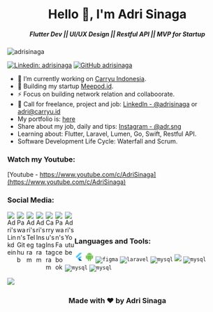 <h1 align="center">Hello 👋, I'm Adri Sinaga</h1>

<h5 align="center">Flutter Dev || UI/UX Design || Restful API || MVP for Startup</h5>

<p align="left"> <img src="https://komarev.com/ghpvc/?username=adrisinaga&label=Views&color=blue&style=plastic" alt="adrisinaga" /> </p>

[![Linkedin: adrisinaga](https://img.shields.io/badge/-adrisinaga-blue?style=flat-square&logo=Linkedin&logoColor=white&link=https://www.linkedin.com/in/imthepk/)](https://www.linkedin.com/in/adrisinaga/)
[![GitHub adrisinaga](https://img.shields.io/github/followers/adrisinaga?label=follow&style=social)](https://github.com/adrisinaga)

- 🔭 I’m currently working on [Carryu Indonesia](https://carryu.id/).
- 🌱 Building my startup [Meepod.id](https://meepod.id).
- ⚡ Focus on building network relation and collaboorate.
- 🚀 Call for freelance, project and job: [LinkedIn - @adrisinaga](https://www.linkedin.com/in/adrisinaga/) or adri@carryu.id
- My portfolio is: [here](https://carryu.id/)
- Share about my job, daily and tips: [Instagram - @adr.sng](https://www.instagram.com/adr.sng/)
- Learning about: Flutter, Laravel, Lumen, Go, Swift, Restful API.
- Software Development Life Cycle: Waterfall and Scrum.


### Watch my Youtube:
[Youtube - https://www.youtube.com/c/AdriSinaga](https://www.youtube.com/c/AdriSinaga)


### Social Media:
<a href="https://linkedin.com/in/adrisinaga/">
  <img align="left" alt="Adri's Linkdein" width="22px" src="https://cdn.jsdelivr.net/npm/simple-icons@v3/icons/linkedin.svg" />
</a>
<a href="https://github.com/adrisinaga">
  <img align="left" alt="Pawan's Github" width="22px" src="https://cdn.jsdelivr.net/npm/simple-icons@v3/icons/github.svg" />
</a>
<a href="https://t.me/adrisinaga">
  <img align="left" alt="Adri's Telegram" width="22px" src="https://cdn.jsdelivr.net/npm/simple-icons@v3/icons/telegram.svg" />
</a>
<a href="https://www.instagram.com/adr.sng/">
  <img align="left" alt="Adri's Instagram" width="22px" src="https://cdn.jsdelivr.net/npm/simple-icons@v3/icons/instagram.svg" />
</a>
<a href="https://www.instagram.com/carryu.id/">
  <img align="left" alt="Carryu's Instagram" width="22px" src="https://cdn.jsdelivr.net/npm/simple-icons@v3/icons/instagram.svg" />
</a>
<a href="https://facebook.com/adri.sinaga.77/">
  <img align="left" alt="Pawan's Facebook" width="22px" src="https://cdn.jsdelivr.net/npm/simple-icons@v3/icons/facebook.svg" />
</a>
<a href="https://www.youtube.com/channel/UCe7gyu6i_AswFnSINNzGv0w/">
  <img align="left" alt="Adri's Youtube" width="22px" src="https://cdn.jsdelivr.net/npm/simple-icons@v3/icons/youtube.svg" />
</a>

<br/>
<br/>


### Languages and Tools:

<code><img height="20" src="https://raw.githubusercontent.com/github/explore/80688e429a7d4ef2fca1e82350fe8e3517d3494d/topics/flutter/flutter.png"></code>
<code><img height="20" src="https://raw.githubusercontent.com/github/explore/80688e429a7d4ef2fca1e82350fe8e3517d3494d/topics/android/android.png"></code>
<code><img height="20" src="https://www.vectorlogo.zone/logos/figma/figma-icon.svg" alt="figma" width="22" height="22"/></code>
<code><img src="https://www.vectorlogo.zone/logos/laravel/laravel-icon.svg" alt="laravel" height="22"></code>
<code><img src="https://www.vectorlogo.zone/logos/mysql/mysql-ar21.svg" alt="mysql" height="22"/></code>
<code><img height="20" src="https://www.vectorlogo.zone/logos/php/php-ar21.svg"></code>
<code><img src="https://www.vectorlogo.zone/logos/golang/golang-ar21.svg" alt="mysql" height="22"/></code>
<code><img src="https://www.vectorlogo.zone/logos/visualstudio_code/visualstudio_code-icon.svg" alt="mysql" height="22"/></code>
<code><img src="https://www.vectorlogo.zone/logos/microsoft_vb/microsoft_vb-icon.svg" alt="mysql" height="22"/></code>


<a href="https://github.com/adrisinaga">
 <img src='https://github-readme-stats.vercel.app/api?username=adrisinaga&&show_icons=true&title_color=ffffff&icon_color=FFE063&text_color=daf7dc&bg_color=151515'>
</a> 





<div align="center">

### Made with ❤️ **by Adri Sinaga**

</div>
